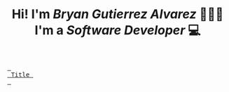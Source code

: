 <h1 align="center"> Hi! I'm <em>Bryan Gutierrez Alvarez</em> 🙋🏻‍♂️<br/>
I'm a <em>Software Developer</em> 💻
</h1>

<br>

[<kbd> <br> Title <br> </kbd>][Link]

<br>

<!------------------------------->

[Link]: https://github.com/BryanGuti
